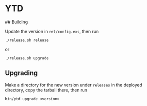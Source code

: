 # YTD

## Building

Update the version in `rel/config.exs`, then run

    ./release.sh release

or

    ./release.sh upgrade

## Upgrading

Make a directory for the new version under `releases` in the deployed
directory, copy the tarball there, then run

    bin/ytd upgrade <version>
